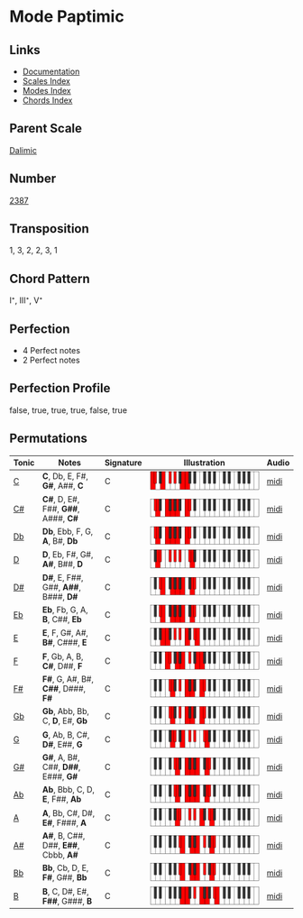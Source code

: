 # Mode Paptimic

## Links

- [Documentation](README.md)
- [Scales Index](Scales.md)
- [Modes Index](Modes.md)
- [Chords Index](Chords.md)

## Parent Scale

[Dalimic](ScaleDalimic.md)

## Number

[2387](https://ianring.com/musictheory/scales/2387)

## Transposition

1, 3, 2, 2, 3, 1

## Chord Pattern

I⁺, III⁺, V⁺

## Perfection

- 4 Perfect notes
- 2 Perfect notes

## Perfection Profile

false, true, true, true, false, true

## Permutations

| Tonic | Notes | Signature | Illustration | Audio |
|-------|-------|-----------|--------------|-------|
| [C](ModeCNaturalPaptimic.md) | **C**, Db, E, F#, **G#**, A##, **C** | C | ![CNaturalPaptimic](ModeCNaturalPaptimic.png) | [midi](https://github.com/edipermadi/music/blob/main/docs/ModeCNaturalPaptimic.mid?raw=true) |
| [C#](ModeCSharpPaptimic.md) | **C#**, D, E#, F##, **G##**, A###, **C#** | C | ![CSharpPaptimic](ModeCSharpPaptimic.png) | [midi](https://github.com/edipermadi/music/blob/main/docs/ModeCSharpPaptimic.mid?raw=true) |
| [Db](ModeDFlatPaptimic.md) | **Db**, Ebb, F, G, **A**, B#, **Db** | C | ![DFlatPaptimic](ModeDFlatPaptimic.png) | [midi](https://github.com/edipermadi/music/blob/main/docs/ModeDFlatPaptimic.mid?raw=true) |
| [D](ModeDNaturalPaptimic.md) | **D**, Eb, F#, G#, **A#**, B##, **D** | C | ![DNaturalPaptimic](ModeDNaturalPaptimic.png) | [midi](https://github.com/edipermadi/music/blob/main/docs/ModeDNaturalPaptimic.mid?raw=true) |
| [D#](ModeDSharpPaptimic.md) | **D#**, E, F##, G##, **A##**, B###, **D#** | C | ![DSharpPaptimic](ModeDSharpPaptimic.png) | [midi](https://github.com/edipermadi/music/blob/main/docs/ModeDSharpPaptimic.mid?raw=true) |
| [Eb](ModeEFlatPaptimic.md) | **Eb**, Fb, G, A, **B**, C##, **Eb** | C | ![EFlatPaptimic](ModeEFlatPaptimic.png) | [midi](https://github.com/edipermadi/music/blob/main/docs/ModeEFlatPaptimic.mid?raw=true) |
| [E](ModeENaturalPaptimic.md) | **E**, F, G#, A#, **B#**, C###, **E** | C | ![ENaturalPaptimic](ModeENaturalPaptimic.png) | [midi](https://github.com/edipermadi/music/blob/main/docs/ModeENaturalPaptimic.mid?raw=true) |
| [F](ModeFNaturalPaptimic.md) | **F**, Gb, A, B, **C#**, D##, **F** | C | ![FNaturalPaptimic](ModeFNaturalPaptimic.png) | [midi](https://github.com/edipermadi/music/blob/main/docs/ModeFNaturalPaptimic.mid?raw=true) |
| [F#](ModeFSharpPaptimic.md) | **F#**, G, A#, B#, **C##**, D###, **F#** | C | ![FSharpPaptimic](ModeFSharpPaptimic.png) | [midi](https://github.com/edipermadi/music/blob/main/docs/ModeFSharpPaptimic.mid?raw=true) |
| [Gb](ModeGFlatPaptimic.md) | **Gb**, Abb, Bb, C, **D**, E#, **Gb** | C | ![GFlatPaptimic](ModeGFlatPaptimic.png) | [midi](https://github.com/edipermadi/music/blob/main/docs/ModeGFlatPaptimic.mid?raw=true) |
| [G](ModeGNaturalPaptimic.md) | **G**, Ab, B, C#, **D#**, E##, **G** | C | ![GNaturalPaptimic](ModeGNaturalPaptimic.png) | [midi](https://github.com/edipermadi/music/blob/main/docs/ModeGNaturalPaptimic.mid?raw=true) |
| [G#](ModeGSharpPaptimic.md) | **G#**, A, B#, C##, **D##**, E###, **G#** | C | ![GSharpPaptimic](ModeGSharpPaptimic.png) | [midi](https://github.com/edipermadi/music/blob/main/docs/ModeGSharpPaptimic.mid?raw=true) |
| [Ab](ModeAFlatPaptimic.md) | **Ab**, Bbb, C, D, **E**, F##, **Ab** | C | ![AFlatPaptimic](ModeAFlatPaptimic.png) | [midi](https://github.com/edipermadi/music/blob/main/docs/ModeAFlatPaptimic.mid?raw=true) |
| [A](ModeANaturalPaptimic.md) | **A**, Bb, C#, D#, **E#**, F###, **A** | C | ![ANaturalPaptimic](ModeANaturalPaptimic.png) | [midi](https://github.com/edipermadi/music/blob/main/docs/ModeANaturalPaptimic.mid?raw=true) |
| [A#](ModeASharpPaptimic.md) | **A#**, B, C##, D##, **E##**, Cbbb, **A#** | C | ![ASharpPaptimic](ModeASharpPaptimic.png) | [midi](https://github.com/edipermadi/music/blob/main/docs/ModeASharpPaptimic.mid?raw=true) |
| [Bb](ModeBFlatPaptimic.md) | **Bb**, Cb, D, E, **F#**, G##, **Bb** | C | ![BFlatPaptimic](ModeBFlatPaptimic.png) | [midi](https://github.com/edipermadi/music/blob/main/docs/ModeBFlatPaptimic.mid?raw=true) |
| [B](ModeBNaturalPaptimic.md) | **B**, C, D#, E#, **F##**, G###, **B** | C | ![BNaturalPaptimic](ModeBNaturalPaptimic.png) | [midi](https://github.com/edipermadi/music/blob/main/docs/ModeBNaturalPaptimic.mid?raw=true) |
